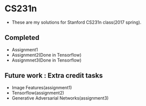 # CS231n
- These are my solutions for Stanford CS231n class(2017 spring).

## Completed
- Assignment1
- Assignment2(Done in Tensorflow)
- Assignmnet3(Done in Tensorflow)

## Future work : Extra credit tasks
- Image Features(assignment1)
- Tensorflow(assignment2)
- Generative Adversarial Networks(assignment3)
